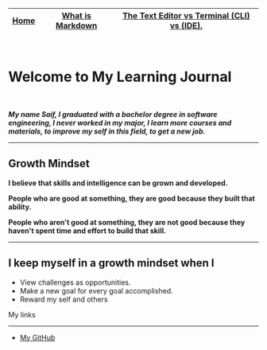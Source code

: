 |  [Home](README.md) |[What is Markdown](mymarkedown.md "Markdown")   |      [The Text Editor vs Terminal (CLI) vs (IDE).](terminal.md)    |
|----------|----------|:-------------:|

</br>

# Welcome to My Learning Journal 
 

 </br>

***My name  Saif, I graduated with a bachelor degree in software engineering, I never worked in my major, I learn more courses and materials, to improve my self in this field, to get a new job.***	

___
## Growth Mindset 

**I believe that skills and intelligence can be grown and developed.**  

**People who are good at something, they are good because they built that ability.** 

**People who aren't good at something, they are not good because they haven't spent time and effort to build that skill.** 
___

## I keep myself in a growth mindset when I 
* View challenges as opportunities.
* Make a new goal for every goal accomplished. 
* Reward my self and others 

My links

___
* [My GitHub](https://github.com/saifalmandeel) 

